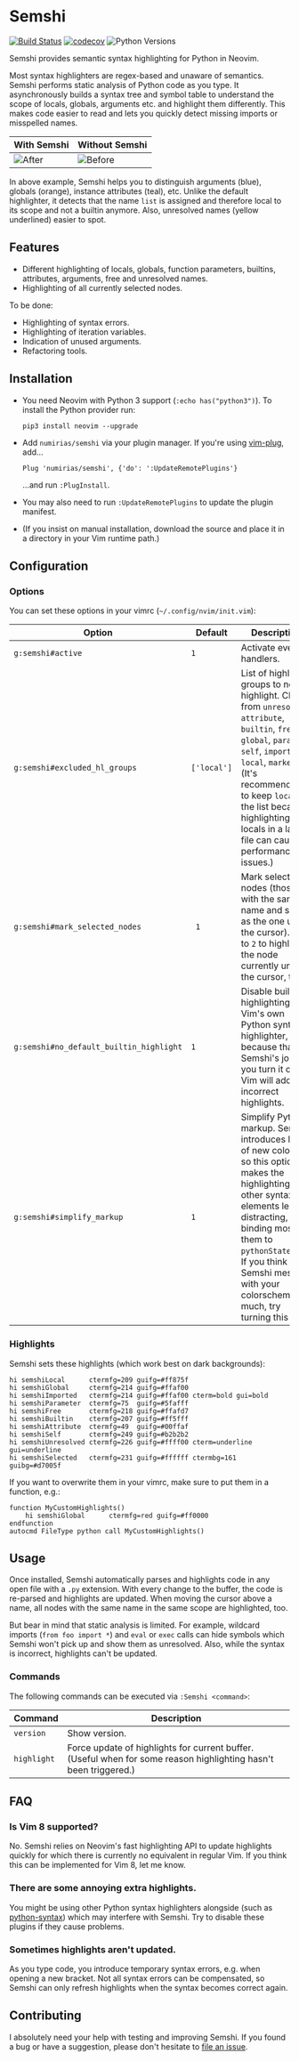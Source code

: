 # Semshi

[![Build Status](https://travis-ci.org/numirias/semshi.svg?branch=master)](https://travis-ci.org/numirias/semshi)
[![codecov](https://codecov.io/gh/numirias/semshi/branch/master/graph/badge.svg)](https://codecov.io/gh/numirias/semshi)
![Python Versions](https://img.shields.io/badge/python-3.5,%203.6-blue.svg)

Semshi provides semantic syntax highlighting for Python in Neovim.

Most syntax highlighters are regex-based and unaware of semantics. Semshi performs static analysis of Python code as you type. It asynchronously builds a syntax tree and symbol table to understand the scope of locals, globals, arguments etc. and highlight them differently. This makes code easier to read and lets you quickly detect missing imports or misspelled names.

| With Semshi | Without Semshi |
| --- | --- |
| ![After](https://i.imgur.com/QUnGdU8.png) | ![Before](https://i.imgur.com/eiD1Miz.png) |

In above example, Semshi helps you to distinguish arguments (blue), globals (orange), instance attributes (teal), etc. Unlike the default highlighter, it detects that the name `list` is assigned and therefore local to its scope and not a builtin anymore. Also, unresolved names (yellow underlined) easier to spot.

## Features

- Different highlighting of locals, globals, function parameters, builtins, attributes, arguments, free and unresolved names.
- Highlighting of all currently selected nodes.

To be done:

- Highlighting of syntax errors.
- Highlighting of iteration variables.
- Indication of unused arguments.
- Refactoring tools.

## Installation

- You need Neovim with Python 3 support (`:echo has("python3")`). To install the Python provider run:

      pip3 install neovim --upgrade 
    
- Add `numirias/semshi` via your plugin manager. If you're using [vim-plug](https://github.com/junegunn/vim-plug), add... 

      Plug 'numirias/semshi', {'do': ':UpdateRemotePlugins'}
      
  ...and run `:PlugInstall`.

- You may also need to run `:UpdateRemotePlugins` to update the plugin manifest.

- (If you insist on manual installation, download the source and place it in a directory in your Vim runtime path.)


## Configuration

### Options

You can set these options in your vimrc (`~/.config/nvim/init.vim`):

| Option | Default | Description |
| --- | --- | --- |
| `g:semshi#active` | `1` | Activate event handlers. |
| `g:semshi#excluded_hl_groups` | `['local']` | List of highlight groups to not highlight. Chose from `unresolved`, `attribute`, `builtin`, `free`, `global`, `param`, `self`, `imported`, `local`, `marked`. (It's recommended to keep `local` in the list because highlighting all locals in a large file can cause performance issues.) |
| `g:semshi#mark_selected_nodes ` | ` 1` | Mark selected nodes (those with the same name and scope as the one under the cursor). Set to `2` to highlight the node currently under the cursor, too. |
| `g:semshi#no_default_builtin_highlight` | `1` | Disable builtin highlighting by Vim's own Python syntax highlighter, because that's Semshi's job. If you turn it off, Vim will add incorrect highlights. |
| `g:semshi#simplify_markup` | `1` | Simplify Python markup. Semshi introduces lots of new colors, so this option makes the highlighting of other syntax elements less distracting, binding most of them to `pythonStatement`. If you think Semshi messes with your colorscheme too much, try turning this off. |

### Highlights

Semshi sets these highlights (which work best on dark backgrounds):

```VimL
hi semshiLocal      ctermfg=209 guifg=#ff875f
hi semshiGlobal     ctermfg=214 guifg=#ffaf00
hi semshiImported   ctermfg=214 guifg=#ffaf00 cterm=bold gui=bold
hi semshiParameter  ctermfg=75  guifg=#5fafff
hi semshiFree       ctermfg=218 guifg=#ffafd7
hi semshiBuiltin    ctermfg=207 guifg=#ff5fff
hi semshiAttribute  ctermfg=49  guifg=#00ffaf
hi semshiSelf       ctermfg=249 guifg=#b2b2b2
hi semshiUnresolved ctermfg=226 guifg=#ffff00 cterm=underline gui=underline
hi semshiSelected   ctermfg=231 guifg=#ffffff ctermbg=161 guibg=#d7005f
```
If you want to overwrite them in your vimrc, make sure to put them in a function, e.g.:

```VimL
function MyCustomHighlights()
    hi semshiGlobal      ctermfg=red guifg=#ff0000
endfunction
autocmd FileType python call MyCustomHighlights()
```

## Usage

Once installed, Semshi automatically parses and highlights code in any open file with a `.py` extension. With every change to the buffer, the code is re-parsed and highlights are updated. When moving the cursor above a name, all nodes with the same name in the same scope are highlighted, too.

But bear in mind that static analysis is limited. For example, wildcard imports (`from foo import *`) and `eval` or `exec` calls can hide symbols which Semshi won't pick up and show them as unresolved. Also, while the syntax is incorrect, highlights can't be updated.


### Commands

The following commands can be executed via `:Semshi <command>`:

| Command | Description |
| --- | --- |
| `version` | Show version. |
| `highlight` | Force update of highlights for current buffer. (Useful when for some reason highlighting hasn't been triggered.)  |


## FAQ

### Is Vim 8 supported?

No. Semshi relies on Neovim's fast highlighting API to update highlights quickly for which there is currently no equivalent in regular Vim. If you think this can be implemented for Vim 8, let me know.

### There are some annoying extra highlights.

You might be using other Python syntax highlighters alongside (such as [python-syntax](https://github.com/vim-python/python-syntax)) which may interfere with Semshi. Try to disable these plugins if they cause problems.

### Sometimes highlights aren't updated.

As you type code, you introduce temporary syntax errors, e.g. when opening a new bracket. Not all syntax errors can be compensated, so Semshi can only refresh highlights when the syntax becomes correct again.

## Contributing

I absolutely need your help with testing and improving Semshi. If you found a bug or have a suggestion, please don't hesitate to [file an issue](https://github.com/numirias/semshi/issues/new).
